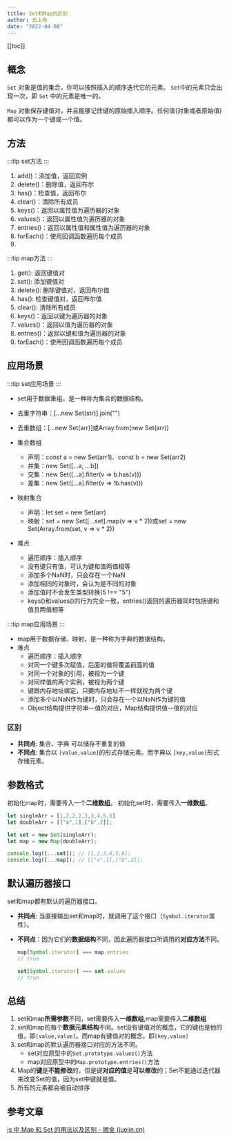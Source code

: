```yaml
---
title: Set和Map的区别
author: 云上舟
date: "2022-04-08"
---
```

[[toc]]
​    

## 概念

`Set` 对象是值的集合，你可以按照插入的顺序迭代它的元素。 `Set`中的元素只会出现一次，即 `Set` 中的元素是唯一的。

`Map` 对象保存键值对，并且能够记住键的原始插入顺序。任何值(对象或者原始值) 都可以作为一个键或一个值。


## 方法

:::tip
  set方法
:::

1. add()：添加值，返回实例
2. delete()：删除值，返回布尔
3. has()：检查值，返回布尔
4. clear()：清除所有成员
5. keys()：返回以属性值为遍历器的对象
6. values()：返回以属性值为遍历器的对象
7. entries()：返回以属性值和属性值为遍历器的对象
8. forEach()：使用回调函数遍历每个成员
9. 
:::tip
  map方法
:::

1. get(): 返回键值对
2. set(): 添加键值对
3. delete(): 删除键值对，返回布尔值
4. has(): 检查键值对，返回布尔值
5. clear(): 清除所有成员
6. keys()：返回以键为遍历器的对象
7. values()：返回以值为遍历器的对象
8. entries()：返回以键和值为遍历器的对象
9. forEach()：使用回调函数遍历每个成员

## 应用场景

:::tip
set应用场景
:::
- set用于数据重组，是一种称为集合的数据结构。
- 去重字符串：[...new Set(str)].join("")
- 去重数组：[...new Set(arr)]或Array.from(new Set(arr))
- 集合数组
    - 声明：const a = new Set(arr1)、const b = new Set(arr2)
    - 并集：new Set([...a, ...b])
    - 交集：new Set([...a].filter(v => b.has(v)))
    - 差集：new Set([...a].filter(v => !b.has(v)))


- 映射集合
    - 声明：let set = new Set(arr)
    - 映射：set = new Set([...set].map(v => v * 2))或set = new Set(Array.from(set, v => v * 2))

- 难点
    - 遍历顺序：插入顺序
    - 没有键只有值，可认为键和值两值相等
    - 添加多个NaN时，只会存在一个NaN
    - 添加相同的对象时，会认为是不同的对象
    - 添加值时不会发生类型转换(5 !== "5")
    - keys()和values()的行为完全一致，entries()返回的遍历器同时包括键和值且两值相等


:::tip
map应用场景
:::
 - map用于数据存储、映射，是一种称为字典的数据结构。
 - 难点
    - 遍历顺序：插入顺序
    - 对同一个键多次赋值，后面的值将覆盖前面的值
    - 对同一个对象的引用，被视为一个键
    - 对同样值的两个实例，被视为两个键
    - 键跟内存地址绑定，只要内存地址不一样就视为两个键
    - 添加多个以NaN作为键时，只会存在一个以NaN作为键的值
    - Object结构提供字符串—值的对应，Map结构提供值—值的对应

### 区别

- **共同点**: 集合、字典 可以储存不重复的值
- **不同点**: 集合以 `[value,value]`的形式存储元素。而字典以 `[key,value]`形式存储元素。



## 参数格式

初始化map时，需要传入一个**二维数组**。
初始化set时，需要传入**一维数组**。

```js
let singleArr = [1,2,2,2,3,3,4,5,6]
let doubleArr = [["a",1],["b",2]];

let set = new Set(singleArr);
let map = new Map(doubleArr);

console.log([...set]); // [1,2,3,4,5,6];
console.log([...map]); // [["a",1],["b",2]];
```



## 默认遍历器接口

set和map都有默认的遍历器接口。

- **共同点**:   当直接输出set和map时，就调用了这个接口（`Symbol.iterator`属性）。

- **不同点**：因为它们的**数据结构**不同，因此遍历器接口所调用的**对应方法**不同。

  ```js
  map[Symbol.iterator] === map.entries
  // true
  
  set[Symbol.iterator] === set.values
  // true
  ```



## 总结

1. set和map**所需参数**不同，set需要传入**一维数组**,map需要传入**二维数组**
2. set和map的每个**数据元素结构**不同。set没有键值对的概念，它的键也是他的值，即`[value,value]`。而map有键值对的概念，即`[key,value]`
3. set和map的默认遍历器接口对应的方法不同。
   - set对应原型中的`Set.prototype.values()`方法
   - map对应原型中的`Map.prototype.entries()`方法
4. Map的**键**是**不能修改**的，但是键**对应的值**是**可以修改**的；Set不能通过迭代器来改变Set的值，因为set中键就是值。
5. 所有的元素都会被自动排序



## 参考文章

[js 中 Map 和 Set 的用法以及区别 - 掘金 (juejin.cn)](https://juejin.cn/post/7064479924757168165#heading-2)

